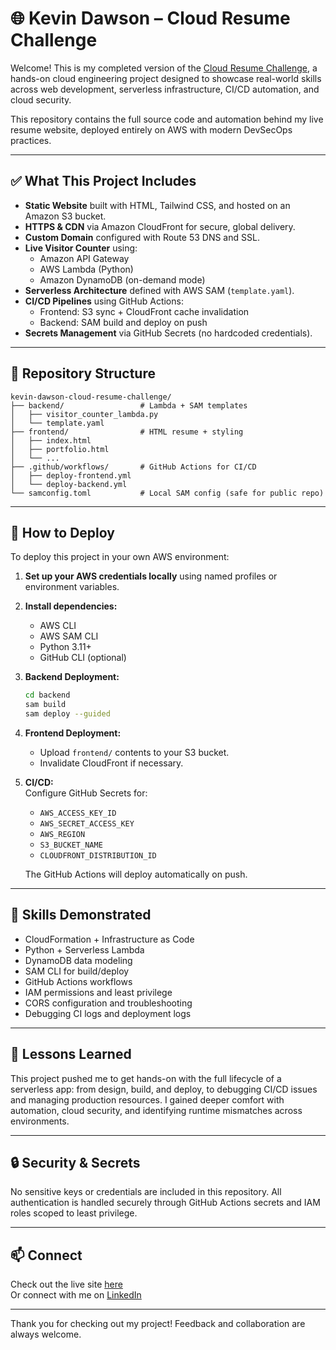 # 🌐 Kevin Dawson – Cloud Resume Challenge

Welcome! This is my completed version of the [Cloud Resume Challenge](https://cloudresumechallenge.dev/), a hands-on cloud engineering project designed to showcase real-world skills across web development, serverless infrastructure, CI/CD automation, and cloud security.

This repository contains the full source code and automation behind my live resume website, deployed entirely on AWS with modern DevSecOps practices.

---

## ✅ What This Project Includes

- **Static Website** built with HTML, Tailwind CSS, and hosted on an Amazon S3 bucket.
- **HTTPS & CDN** via Amazon CloudFront for secure, global delivery.
- **Custom Domain** configured with Route 53 DNS and SSL.
- **Live Visitor Counter** using:
  - Amazon API Gateway
  - AWS Lambda (Python)
  - Amazon DynamoDB (on-demand mode)
- **Serverless Architecture** defined with AWS SAM (`template.yaml`).
- **CI/CD Pipelines** using GitHub Actions:
  - Frontend: S3 sync + CloudFront cache invalidation
  - Backend: SAM build and deploy on push
- **Secrets Management** via GitHub Secrets (no hardcoded credentials).

---

## 📂 Repository Structure

```
kevin-dawson-cloud-resume-challenge/
├── backend/                 # Lambda + SAM templates
│   ├── visitor_counter_lambda.py
│   └── template.yaml
├── frontend/                # HTML resume + styling
│   ├── index.html
│   ├── portfolio.html
│   └── ...
├── .github/workflows/       # GitHub Actions for CI/CD
│   ├── deploy-frontend.yml
│   └── deploy-backend.yml
└── samconfig.toml           # Local SAM config (safe for public repo)
```

---

## 🚀 How to Deploy

To deploy this project in your own AWS environment:

1. **Set up your AWS credentials locally** using named profiles or environment variables.
2. **Install dependencies:**
   - AWS CLI
   - AWS SAM CLI
   - Python 3.11+
   - GitHub CLI (optional)
3. **Backend Deployment:**

   ```bash
   cd backend
   sam build
   sam deploy --guided
   ```

4. **Frontend Deployment:**
   - Upload `frontend/` contents to your S3 bucket.
   - Invalidate CloudFront if necessary.

5. **CI/CD:**  
   Configure GitHub Secrets for:
   - `AWS_ACCESS_KEY_ID`
   - `AWS_SECRET_ACCESS_KEY`
   - `AWS_REGION`
   - `S3_BUCKET_NAME`
   - `CLOUDFRONT_DISTRIBUTION_ID`

   The GitHub Actions will deploy automatically on push.

---

## 🎯 Skills Demonstrated

- CloudFormation + Infrastructure as Code
- Python + Serverless Lambda
- DynamoDB data modeling
- SAM CLI for build/deploy
- GitHub Actions workflows
- IAM permissions and least privilege
- CORS configuration and troubleshooting
- Debugging CI logs and deployment logs

---

## 🧠 Lessons Learned

This project pushed me to get hands-on with the full lifecycle of a serverless app: from design, build, and deploy, to debugging CI/CD issues and managing production resources. I gained deeper comfort with automation, cloud security, and identifying runtime mismatches across environments.

---

## 🔒 Security & Secrets

No sensitive keys or credentials are included in this repository. All authentication is handled securely through GitHub Actions secrets and IAM roles scoped to least privilege.

---

## 📫 Connect

Check out the live site [here](https://d3ax42r72scge7.cloudfront.net)  
Or connect with me on [LinkedIn](https://linkedin.com/in/kevin-dawson-gso)

---

Thank you for checking out my project! Feedback and collaboration are always welcome.
